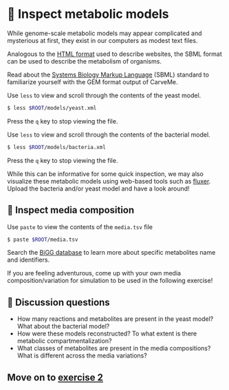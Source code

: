 # 🔎 Inspect metabolic models

While genome-scale metabolic models may appear complicated and mysterious at first, they exist in our computers as modest text files.

Analogous to the [HTML format](https://en.wikipedia.org/wiki/HTML) used to describe websites, the SBML format can be used to describe the metabolism of organisms.

Read about the [Systems Biology Markup Language](https://sbml.org/) (SBML) standard to familiarize yourself with the GEM format output of CarveMe. 

Use `less` to view and scroll through the contents of the yeast model.

```bash
$ less $ROOT/models/yeast.xml
```

Press the `q` key to stop viewing the file.

Use `less` to view and scroll through the contents of the bacterial model.

```bash
$ less $ROOT/models/bacteria.xml
```

Press the `q` key to stop viewing the file.

While this can be informative for some quick inspection, we may also visualize these metabolic models using web-based tools such as [fluxer](https://fluxer.umbc.edu/). Upload the bacteria and/or yeast model and have a look around!

## 🥫 Inspect media composition

Use `paste` to view the contents of the `media.tsv` file

```bash
$ paste $ROOT/media.tsv
```

Search the [BiGG database](http://bigg.ucsd.edu/) to learn more about specific metabolites name and identifiers.

If you are feeling adventurous, come up with your own media composition/variation for simulation to be used in the following exercise! 

## 💎 Discussion questions

* How many reactions and metabolites are present in the yeast model? What about the bacterial model?
* How were these models reconstructed? To what extent is there metabolic compartmentalization?
* What classes of metabolites are present in the media compositions? What is different across the media variations?

## Move on to [exercise 2](https://github.com/franciscozorrilla/EMBOMicroCom/blob/main/exercises/exercise_2.md)
